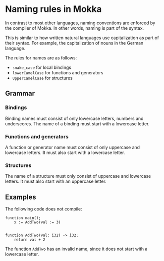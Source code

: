 Naming rules in Mokka
=====================

In contrast to most other languages, naming conventions are enforced by the compiler of Mokka. In other words, naming is part of the syntax.

This is similar to how written natural languages use capitalization as part of their syntax. For example, the capitalization of nouns in the German language.

The rules for names are as follows:

-	`snake_case` for local bindings
-	`lowerCamelCase` for functions and generators
-	`UpperCamelCase` for structures

Grammar
-------

### Bindings

Binding names must consist of only lowercase letters, numbers and underscores. The name of a binding must start with a lowercase letter.

### Functions and generators

A function or generator name must consist of only uppercase and lowercase letters. It must also start with a lowercase letter.

### Structures

The name of a structure must only consist of uppercase and lowercase letters. It must also start with an uppercase letter.

Examples
--------

The following code does not compile:

```
function main();
	x := AddTwo(val := 3)


function AddTwo(val: i32) -> i32;
	return val + 2
```

The function `AddTwo` has an invalid name, since it does not start with a lowercase letter.
